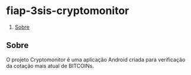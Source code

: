 # fiap-3sis-cryptomonitor

1. [Sobre](#sobre)

## Sobre

O projeto Cryptomonitor é uma aplicação Android criada para verificação da cotação mais atual de BITCOINs.


